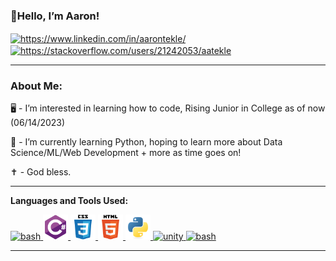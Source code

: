 <h3 align="left">👋Hello, I’m Aaron!</h3>

<a href="https://www.linkedin.com/in/aarontekle/" target="blank"><img align="center" src="https://raw.githubusercontent.com/rahuldkjain/github-profile-readme-generator/master/src/images/icons/Social/linked-in-alt.svg" alt="https://www.linkedin.com/in/aarontekle/" height="30" width="40" /></a>
<a href="https://stackoverflow.com/users/21242053/aatekle" target="blank"><img align="center" src="https://raw.githubusercontent.com/rahuldkjain/github-profile-readme-generator/master/src/images/icons/Social/stack-overflow.svg" alt="https://stackoverflow.com/users/21242053/aatekle" height="30" width="40" /></a>
______________________________________________________________________________________________

<h3 align="left">About Me:</h3>
<p align="left">
  
:desktop_computer: - I’m interested in learning how to code, Rising Junior in College as of now (06/14/2023)
  
:deciduous_tree:	- I’m currently learning Python, hoping to learn more about Data Science/ML/Web Development + more as time goes on!
  
:latin_cross:	- God bless.
</p>

_________________________________________________________________________________________

**Languages and Tools Used:**

<p align="left"> <a href="https://www.gnu.org/software/bash/" target="_blank" rel="noreferrer"> <img src="https://www.vectorlogo.zone/logos/gnu_bash/gnu_bash-icon.svg" alt="bash" width="40" height="40"/> </a> <a href="https://www.w3schools.com/cs/" target="_blank" rel="noreferrer"> <img src="https://raw.githubusercontent.com/devicons/devicon/master/icons/csharp/csharp-original.svg" alt="csharp" width="40" height="40"/> </a> <a href="https://www.w3schools.com/css/" target="_blank" rel="noreferrer"> <img src="https://raw.githubusercontent.com/devicons/devicon/master/icons/css3/css3-original-wordmark.svg" alt="css3" width="40" height="40"/> </a> <a href="https://www.w3.org/html/" target="_blank" rel="noreferrer"> <img src="https://raw.githubusercontent.com/devicons/devicon/master/icons/html5/html5-original-wordmark.svg" alt="html5" width="40" height="40"/> </a> <a href="https://www.python.org" target="_blank" rel="noreferrer"> <img src="https://raw.githubusercontent.com/devicons/devicon/master/icons/python/python-original.svg" alt="python" width="40" height="40"/> </a> <a href="https://unity.com/" target="_blank" rel="noreferrer"> <img src="https://www.vectorlogo.zone/logos/unity3d/unity3d-icon.svg" alt="unity" width="40" height="40"/> </a>  <a href="https://jupyter.org/" target="_blank" rel="noreferrer"> <img src="[https://www.vectorlogo.zone/logos/gnu_bash/gnu_bash-icon.svg](https://upload.wikimedia.org/wikipedia/commons/3/38/Jupyter_logo.svg)" alt="bash" width="40" height="40"/> </a>    </p>


______________________________________________________________________________________________________________________________________________________
